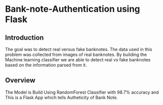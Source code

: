 # Bank-note-Authentication using Flask

## Introduction

The goal was to detect real versus fake banknotes. The data used in this problem was collected from images of real banknotes. By building the Machine learning classifier we are able to detect real vs fake banknotes based on the information parsed from it.

## Overview

The Model is Build Using RandomForest Classifier with 98.7% accuracy and This is a Flask App which tells Autheticity of Bank Note.
